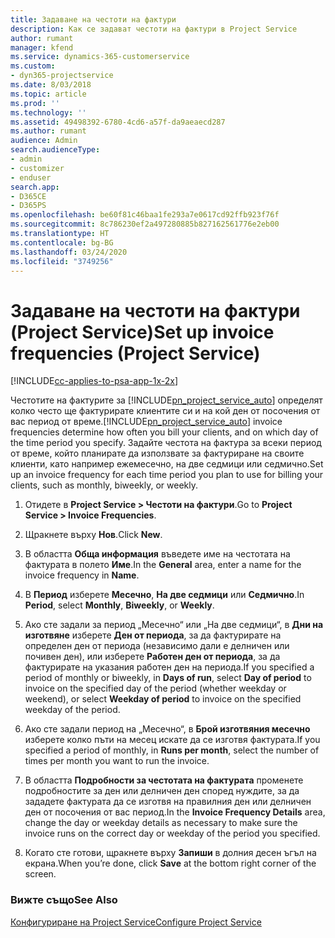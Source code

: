 ```yaml
---
title: Задаване на честоти на фактури
description: Как се задават честоти на фактури в Project Service
author: rumant
manager: kfend
ms.service: dynamics-365-customerservice
ms.custom:
- dyn365-projectservice
ms.date: 8/03/2018
ms.topic: article
ms.prod: ''
ms.technology: ''
ms.assetid: 49498392-6780-4cd6-a57f-da9aeaecd287
ms.author: rumant
audience: Admin
search.audienceType:
- admin
- customizer
- enduser
search.app:
- D365CE
- D365PS
ms.openlocfilehash: be60f81c46baa1fe293a7e0617cd92ffb923f76f
ms.sourcegitcommit: 8c786230ef2a497280885b827162561776e2eb00
ms.translationtype: HT
ms.contentlocale: bg-BG
ms.lasthandoff: 03/24/2020
ms.locfileid: "3749256"
---
```

# <a name="set-up-invoice-frequencies-project-service"></a><span data-ttu-id="f50e5-103">Задаване на честоти на фактури (Project Service)</span><span class="sxs-lookup"><span data-stu-id="f50e5-103">Set up invoice frequencies (Project Service)</span></span>

[!INCLUDE[cc-applies-to-psa-app-1x-2x](../includes/cc-applies-to-psa-app-1x-2x.md)]

<span data-ttu-id="f50e5-104">Честотите на фактурите за [!INCLUDE[pn_project_service_auto](../includes/pn-project-service-auto.md)] определят колко често ще фактурирате клиентите си и на кой ден от посочения от вас период от време.</span><span class="sxs-lookup"><span data-stu-id="f50e5-104">[!INCLUDE[pn_project_service_auto](../includes/pn-project-service-auto.md)] invoice frequencies determine how often you bill your clients, and on which day of the time period you specify.</span></span> <span data-ttu-id="f50e5-105">Задайте честота на фактура за всеки период от време, който планирате да използвате за фактуриране на своите клиенти, като например ежемесечно, на две седмици или седмично.</span><span class="sxs-lookup"><span data-stu-id="f50e5-105">Set up an invoice frequency for each time period you plan to use for billing your clients, such as monthly, biweekly, or weekly.</span></span>  
  
1.  <span data-ttu-id="f50e5-106">Отидете в **Project Service > Честоти на фактури**.</span><span class="sxs-lookup"><span data-stu-id="f50e5-106">Go to **Project Service > Invoice Frequencies**.</span></span>  
  
2.  <span data-ttu-id="f50e5-107">Щракнете върху **Нов**.</span><span class="sxs-lookup"><span data-stu-id="f50e5-107">Click **New**.</span></span>  
  
3.  <span data-ttu-id="f50e5-108">В областта **Обща информация** въведете име на честотата на фактурата в полето **Име**.</span><span class="sxs-lookup"><span data-stu-id="f50e5-108">In the **General** area, enter a name for the invoice frequency in **Name**.</span></span>  
  
4.  <span data-ttu-id="f50e5-109">В **Период** изберете **Месечно**, **На две седмици** или **Седмично**.</span><span class="sxs-lookup"><span data-stu-id="f50e5-109">In **Period**, select **Monthly**, **Biweekly**, or **Weekly**.</span></span>  
  
5.  <span data-ttu-id="f50e5-110">Ако сте задали за период „Месечно“ или „На две седмици“, в **Дни на изготвяне** изберете **Ден от периода**, за да фактурирате на определен ден от периода (независимо дали е делничен или почивен ден), или изберете **Работен ден от периода**, за да фактурирате на указания работен ден на периода.</span><span class="sxs-lookup"><span data-stu-id="f50e5-110">If you specified a period of monthly or biweekly, in **Days of run**, select **Day of period** to invoice on the specified day of the period (whether weekday or weekend), or select **Weekday of period** to invoice on the specified weekday of the period.</span></span>  
  
6.  <span data-ttu-id="f50e5-111">Ако сте задали период на „Месечно“, в **Брой изготвяния месечно** изберете колко пъти на месец искате да се изготвя фактурата.</span><span class="sxs-lookup"><span data-stu-id="f50e5-111">If you specified a period of monthly, in **Runs per month**, select the number of times per month you want to run the invoice.</span></span>  
  
7.  <span data-ttu-id="f50e5-112">В областта **Подробности за честотата на фактурата** променете подробностите за ден или делничен ден според нуждите, за да зададете фактурата да се изготвя на правилния ден или делничен ден от посочения от вас период.</span><span class="sxs-lookup"><span data-stu-id="f50e5-112">In the **Invoice Frequency Details** area, change the day or weekday details as necessary to make sure the invoice runs on the correct day or weekday of the period you specified.</span></span>  
  
8.  <span data-ttu-id="f50e5-113">Когато сте готови, щракнете върху **Запиши** в долния десен ъгъл на екрана.</span><span class="sxs-lookup"><span data-stu-id="f50e5-113">When you’re done, click **Save** at the bottom right corner of the screen.</span></span>  
  
### <a name="see-also"></a><span data-ttu-id="f50e5-114">Вижте също</span><span class="sxs-lookup"><span data-stu-id="f50e5-114">See Also</span></span>  
 [<span data-ttu-id="f50e5-115">Конфигуриране на Project Service</span><span class="sxs-lookup"><span data-stu-id="f50e5-115">Configure Project Service</span></span>](../project-service/configure.md)
